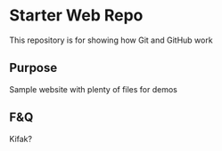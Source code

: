 # Starter Web Repo

This repository is for showing how Git and GitHub work

## Purpose

Sample website with plenty of files for demos

## F&Q

Kifak?
